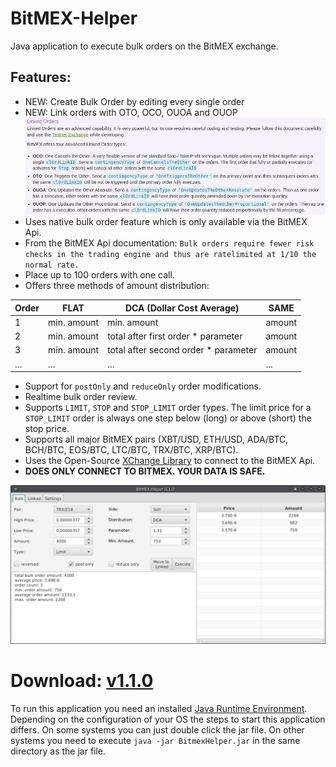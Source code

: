 # BitMEX-Helper
Java application to execute bulk orders on the BitMEX exchange.

## Features:
* NEW: Create Bulk Order by editing every single order
* NEW: Link orders with OTO, OCO, OUOA and OUOP
![BitMEX LinkedOrderTypes](https://github.com/SaschaZ/BitMEX-Helper/raw/master/media/BitMEX-LinkedOrderTypes.png)
* Uses native bulk order feature which is only available via the BitMEX Api.
* From the BitMEX Api documentation: `Bulk orders require fewer risk checks in the trading engine and thus are ratelimited at 1/10 the normal rate.`
* Place up to 100 orders with one call.
* Offers three methods of amount distribution:

| Order |     FLAT    |      DCA (Dollar Cost Average)       |  SAME  |
| ----- | ----------- | ------------------------------------ | ------ |
|  1    | min. amount | min. amount                          | amount |
|  2    | min. amount | total after first order * parameter  | amount |
|  3    | min. amount | total after second order * parameter | amount |
|  ...  | ...         | ...                                  | ...    |
* Support for `postOnly` and `reduceOnly` order modifications.
* Realtime bulk order review.
* Supports `LIMIT`, `STOP` and `STOP_LIMIT` order types. The limit price for a `STOP_LIMIT` order is always one step
    below (long) or above  (short) the stop price.
* Supports all major BitMEX pairs (XBT/USD, ETH/USD, ADA/BTC, BCH/BTC, EOS/BTC, LTC/BTC, TRX/BTC, XRP/BTC).
* Uses the Open-Source [XChange Library](https://github.com/knowm/XChange) to connect to the BitMEX Api.
* **DOES ONLY CONNECT TO BITMEX. YOUR DATA IS SAFE.**

![BitMEX preview](https://github.com/SaschaZ/BitMEX-Helper/raw/master/media/BitMEX-Helper.png)

# **Download: [v1.1.0](https://github.com/SaschaZ/BitMEX-Helper/raw/master/releases/v1.1.0/BitmexHelper.jar)**

To run this application you need an installed [Java Runtime Environment](http://www.oracle.com/technetwork/java/javase/downloads/jre8-downloads-2133155.html).
Depending on the configuration of your OS the steps to start this application differs. On some systems you can just
double click the jar file. On other systems you need to execute `java -jar BitmexHelper.jar` in the same directory as
the jar file.
